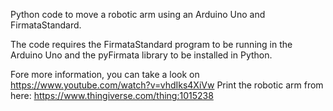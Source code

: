 Python code to move a robotic arm using an Arduino Uno and FirmataStandard.

The code requires the FirmataStandard program to be running in the Arduino Uno and the pyFirmata library to be installed in Python.

Fore more information, you can take a look on https://www.youtube.com/watch?v=vhdIks4XiVw
Print the robotic arm from here: https://www.thingiverse.com/thing:1015238
